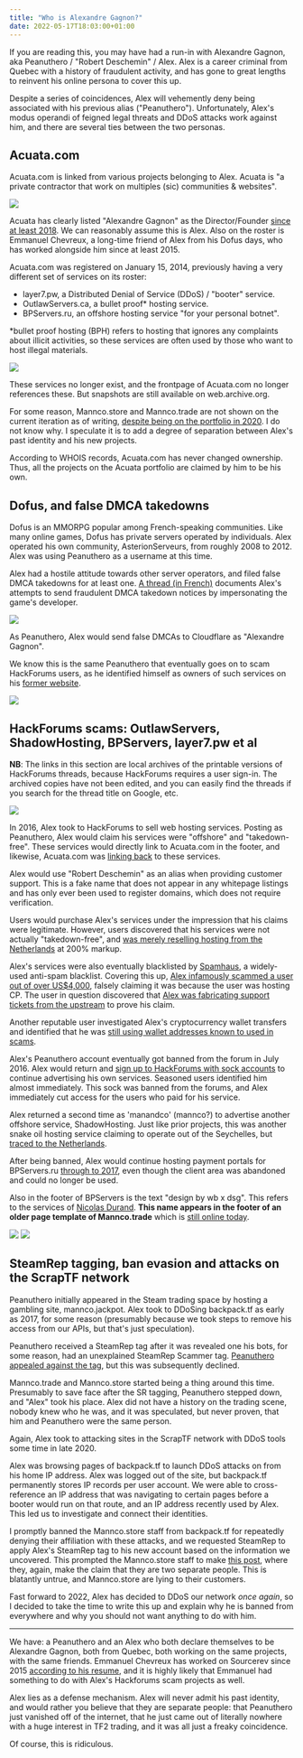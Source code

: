 ```yaml
---
title: "Who is Alexandre Gagnon?"
date: 2022-05-17T18:03:00+01:00
---
```


If you are reading this, you may have had a run-in with Alexandre Gagnon, aka Peanuthero / "Robert Deschemin" / Alex. Alex is a career criminal from Quebec with a history of fraudulent activity, and has gone to great lengths to reinvent his online persona to cover this up.

Despite a series of coincidences, Alex will vehemently deny being associated with his previous alias ("Peanuthero"). Unfortunately, Alex's modus operandi of feigned legal threats and DDoS attacks work against him, and there are several ties between the two personas.

## Acuata.com

Acuata.com is linked from various projects belonging to Alex. Acuata is "a private contractor that work on multiples (sic) communities & websites".

![](/img/articles/acuata.com-now.png)

Acuata has clearly listed "Alexandre Gagnon" as the Director/Founder [since at least 2018](https://web.archive.org/web/20180412212144/https://acuata.com/). We can reasonably assume this is Alex. Also on the roster is Emmanuel Chevreux, a long-time friend of Alex from his Dofus days, who has worked alongside him since at least 2015.

Acuata.com was registered on January 15, 2014, previously having a very different set of services on its roster:

* layer7.pw, a Distributed Denial of Service (DDoS) / "booter" service.
* OutlawServers.ca, a bullet proof* hosting service.
* BPServers.ru, an offshore hosting service "for your personal botnet".

*bullet proof hosting (BPH) refers to hosting that ignores any complaints about illicit activities, so these services are often used by those who want to host illegal materials. 

![](/img/articles/acuata.com-2016.png)

These services no longer exist, and the frontpage of Acuata.com no longer references these. But snapshots are still available on web.archive.org.

For some reason, Mannco.store and Mannco.trade are not shown on the current iteration as of writing, [despite being on the portfolio in 2020](https://archive.ph/KHmlf). I do not know why. I speculate it is to add a degree of separation between Alex's past identity and his new projects.

According to WHOIS records, Acuata.com has never changed ownership. Thus, all the projects on the Acuata portfolio are claimed by him to be his own.

## Dofus, and false DMCA takedowns

Dofus is an MMORPG popular among French-speaking communities. Like many online games, Dofus has private servers operated by individuals.  Alex operated his own community, AsterionServeurs, from roughly 2008 to 2012. Alex was using Peanuthero as a username at this time.

Alex had a hostile attitude towards other server operators, and filed false DMCA takedowns for at least one. [A thread (in French)](https://archive.ph/ElqbV) documents Alex's attempts to send fraudulent DMCA takedown notices by impersonating the game's developer.

![](/img/articles/peanuthero-dofus-dmca.png)

As Peanuthero, Alex would send false DMCAs to Cloudflare as "Alexandre Gagnon". 

We know this is the same Peanuthero that eventually goes on to scam HackForums users, as he identified himself as owners of such services on his [former website](https://web.archive.org/web/20141218054701/http://peanuthero.com/).

![](/img/articles/peanuthero.com.png)

## HackForums scams: OutlawServers, ShadowHosting, BPServers, layer7.pw et al 

**NB**: The links in this section are local archives of the printable versions of HackForums threads, because HackForums requires a user sign-in. The archived copies have not been edited, and you can easily find the threads if you search for the thread title on Google, etc.

![](/img/articles/skype.png)

In 2016, Alex took to HackForums to sell web hosting services. Posting as Peanuthero, Alex would claim his services were "offshore" and "takedown-free". These services would directly link to Acuata.com in the footer, and likewise, Acuata.com was [linking back](https://web.archive.org/web/20150423042823/http://acuata.com/) to these services.

Alex would use "Robert Deschemin" as an alias when providing customer support. This is a fake name that does not appear in any whitepage listings and has only ever been used to register domains, which does not require verification.

Users would purchase Alex's services under the impression that his claims were legitimate. However, users discovered that his services were not actually "takedown-free", and [was merely reselling hosting from the Netherlands](/archive/bpservers-scam-alert.html) at 200% markup.

Alex's services were also eventually blacklisted by [Spamhaus](https://www.spamhaus.org/), a widely-used anti-spam blacklist. Covering this up, [Alex infamously scammed a user out of over US$4,000](/archive/scammed-by-peanuthero.html), falsely claiming it was because the user was hosting CP. The user in question discovered that [Alex was fabricating support tickets from the upstream](/archive/peanuthero-support-tickets.html) to prove his claim. 

Another reputable user investigated Alex's cryptocurrency wallet transfers and identified that he was [still using wallet addresses known to used in scams](/archive/peanuthero-ban-evasion.html).

Alex's Peanuthero account eventually got banned from the forum in July 2016. Alex would return and [sign up to HackForums with sock accounts](/archive/bpservers-ru-sock.html) to continue advertising his own services. Seasoned users identified him almost immediately. This sock was banned from the forums, and Alex immediately cut access for the users who paid for his service.

Alex returned a second time as 'manandco' (mannco?) to advertise another offshore service, ShadowHosting. Just like prior projects, this was another snake oil hosting service claiming to operate out of the Seychelles, but [traced to the Netherlands](/archive/shadowhosting.html).

After being banned, Alex would continue hosting payment portals for BPServers.ru [through to 2017](https://web.archive.org/web/20170710174638/https://bpservers.ru/), even though the client area was abandoned and could no longer be used.

Also in the footer of BPServers is the text "design by wb x dsg". This refers to the services of [Nicolas Durand](https://archive.ph/B1CbV). **This name appears in the footer of an older page template of Mannco.trade** which is [still online today](https://archive.ph/mXnG8).

![](/img/articles/wbxdsg-bpservers.png)
![](/img/articles/wbxdsg.png)

## SteamRep tagging, ban evasion and attacks on the ScrapTF network

Peanuthero initially appeared in the Steam trading space by hosting a gambling site, mannco.jackpot. Alex took to DDoSing backpack.tf as early as 2017, for some reason (presumably because we took steps to remove his access from our APIs, but that's just speculation).

Peanuthero received a SteamRep tag after it was revealed one his bots, for some reason, had an unexplained SteamRep Scammer tag. [Peanuthero appealed against the tag](https://forums.steamrep.com/threads/appeal-76561198026734540-%E2%9C%85peanuthero-mannco-trade-banned-by-sr.180729/), but this was subsequently declined.

Mannco.trade and Mannco.store started being a thing around this time. Presumably to save face after the SR tagging, Peanuthero stepped down, and "Alex" took his place. Alex did not have a history on the trading scene, nobody knew who he was, and it was speculated, but never proven, that him and Peanuthero were the same person.

Again, Alex took to attacking sites in the ScrapTF network with DDoS tools some time in late 2020.

Alex was browsing pages of backpack.tf to launch DDoS attacks on from his home IP address. Alex was logged out of the site, but backpack.tf permanently stores IP records per user account. We were able to cross-reference an IP address that was navigating to certain pages before a booter would run on that route, and an IP address recently used by Alex. This led us to investigate and connect their identities.

I promptly banned the Mannco.store staff from backpack.tf for repeatedly denying their affiliation with these attacks, and we requested SteamRep to apply Alex's SteamRep tag to his new account based on the information we uncovered. This prompted the Mannco.store staff to make [this post](https://archive.ph/hkDUL), where they, again, make the claim that they are two separate people. This is blatantly untrue, and Mannco.store are lying to their customers.

Fast forward to 2022, Alex has decided to DDoS our network *once again*, so I decided to take the time to write this up and explain why he is banned from everywhere and why you should not want anything to do with him.

----

We have: a Peanuthero and an Alex who both declare themselves to be Alexandre Gagnon, both from Quebec, both working on the same projects, with the same friends. Emmanuel Chevreux has worked on Sourcerev since 2015 [according to his resume](https://archive.ph/jTL33), and it is highly likely that Emmanuel had something to do with Alex's Hackforums scam projects as well. 

Alex lies as a defense mechanism. Alex will never admit his past identity, and would rather you believe that they are separate people: that Peanuthero just vanished off of the internet, that he just came out of literally nowhere with a huge interest in TF2 trading, and it was all just a freaky coincidence.

Of course, this is ridiculous.